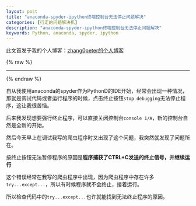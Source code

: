 ```yaml
---
layout: post
title: "anaconda-spyder-ipython终端控制台无法停止问题解决"
categories: [行走的问题解决机]
description: "anaconda-spyder-ipython终端控制台无法停止问题解决"
keywords: Python, anaconda, spyder, ipython
---
```


此文首发于我的个人博客：[zhang0peter的个人博客](https://zhang0peter.com)         

{% raw %}
***          
{% endraw %}

自从我使用anaconda的spyder作为PythonD的IDE开始，经常会出现一种情况，那就是调试代码或者运行程序的时候，点击终止按钮`stop debugging`无法停止程序，这让我很苦恼。

后来我发现想要强行终止程序，可以直接关闭控制台`console 1/A`，新的控制台自然是全新的开始。

然后今天早上在调试我写的爬虫程序时又出现了这个问题，我突然就发现了问题所在。

按终止按钮无法暂停程序的原因是**程序捕获了CTRL+C发送的终止信号，并继续运行**

这个错误经常在我写的爬虫程序中出现，因为爬虫程序中存在许多`try...except...`，所以有时候程序就不会终止，接着运行。

所以检查代码中的`try...except...`也许就能找到无法终止程序的原因。
